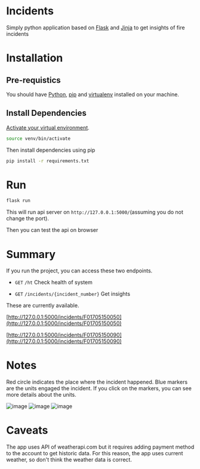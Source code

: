 # Incidents
Simply python application based on [Flask](https://flask.palletsprojects.com/) and [Jinja](https://jinja.palletsprojects.com/) to get insights of fire incidents



# Installation

## Pre-requistics
You should have [Python](https://realpython.com/installing-python/), [pip](https://pip.pypa.io/en/stable/installation/) and [virtualenv](https://programwithus.com/learn/python/pip-virtualenv-mac) installed on your machine.

## Install Dependencies
[Activate your virtual environment](https://docs.python.org/3/tutorial/venv.html).
```bash
source venv/bin/activate
```

Then install dependencies using pip
```bash
pip install -r requirements.txt
```


# Run
```bash
flask run
```

This will run api server on `http://127.0.0.1:5000/`(assuming you do not change the port).

Then you can test the api on browser



# Summary
If you run the project, you can access these two endpoints.
- `GET`  `/ht` 
Check health of system


- `GET`  `/incidents/{incident_number}` 
Get insights



These are currently available.

[http://127.0.0.1:5000/incidents/F01705150050](http://127.0.0.1:5000/incidents/F01705150050)

[http://127.0.0.1:5000/incidents/F01705150090](http://127.0.0.1:5000/incidents/F01705150090)

# Notes
Red circle indicates the place where the incident happened.
Blue markers are the units engaged the incident.
If you click on the markers, you can see more details about the units.

![image](https://user-images.githubusercontent.com/46239206/141819270-e07906d2-adcc-48b8-a45e-bce4c0a9aba4.png)
![image](https://user-images.githubusercontent.com/46239206/141819400-0b5450df-8c7f-4fc8-a104-1336f5a8ac91.png)
![image](https://user-images.githubusercontent.com/46239206/141820730-7653c99b-f2ff-4cee-a5d6-0dd23d92a104.png)



# Caveats
The app uses API of weatherapi.com but it requires adding payment method to the account to get historic data.
For this reason, the app uses current weather, so don't think the weather data is correct.
